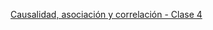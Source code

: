 


[Causalidad, asociación y correlación - Clase 4](https://franciscomeneses.github.io/cuarta_clase/cuarta_catedra.html)
